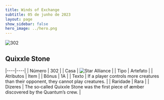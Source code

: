 ```yaml
---
title: Winds of Exchange
subtitle: 05 de junho de 2023
layout: page
show_sidebar: false
hero_image: ../hero.png
---
```


![302](https://mastervault-storage-prod.s3.amazonaws.com/media/card_front/en/600_302_7714fc99a07a_en.png)


## Quixxle Stone

|----|----|
| Número | 302 |
| Casa | ![Star Alliance](https://archonarcana.com/images/thumb/7/7d/Star_Alliance.png/22px-Star_Alliance.png "Aliança Estelar") |
| Tipo | Artefato |
| Atributos | Item |
| Bônus | 1A |
| Texto | If a player controls more creatures than their opponent, they cannot play creatures.  |
| Raridade | Rara |
| Dizeres | The so‑called Quixxle Stone was the first piece of æmber discovered by the Quantum’s crew. |
